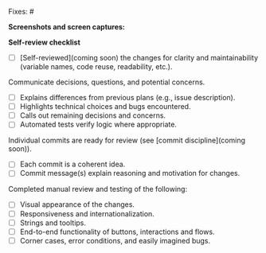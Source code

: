 <!-- Write the description for the pull request Here (Title and description)-->

Fixes: #<!-- Link to issue or issue number -->

<!-- If the PR makes UI changes, always include one or more still screenshots to demonstrate your changes. If it seems helpful, add a screen capture of the new functionality as well.

Tooling tips: Docs coming soon
-->

**Screenshots and screen captures:**



**Self-review checklist**

<!-- Prior to submitting a PR, follow our step-by-step guide to review your own code:
Link coming soon -->

<!-- Once you create the PR, check off all the steps below that you have completed.
If any of these steps are not relevant or you have not completed, leave them unchecked.-->

- [ ] [Self-reviewed](coming soon) the changes for clarity and maintainability
      (variable names, code reuse, readability, etc.).

Communicate decisions, questions, and potential concerns.

- [ ] Explains differences from previous plans (e.g., issue description).
- [ ] Highlights technical choices and bugs encountered.
- [ ] Calls out remaining decisions and concerns.
- [ ] Automated tests verify logic where appropriate.

Individual commits are ready for review (see [commit discipline](coming soon)).

- [ ] Each commit is a coherent idea.
- [ ] Commit message(s) explain reasoning and motivation for changes.

Completed manual review and testing of the following:

- [ ] Visual appearance of the changes.
- [ ] Responsiveness and internationalization.
- [ ] Strings and tooltips.
- [ ] End-to-end functionality of buttons, interactions and flows.
- [ ] Corner cases, error conditions, and easily imagined bugs.
